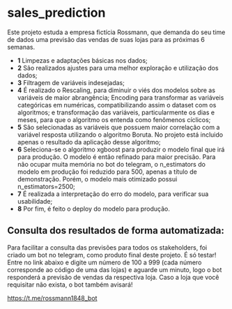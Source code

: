 # sales_prediction
Este projeto estuda a empresa fictícia Rossmann, que demanda do seu time de dados uma previsão das vendas de suas lojas para as próximas 6 semanas.

* **1** Limpezas e adaptações básicas nos dados;
* **2** São realizados ajustes para uma melhor exploração e utilização dos dados; 
* **3** Filtragem de variáveis indesejadas;
* **4** É realizado o Rescaling, para diminuir o viés dos modelos sobre as variáveis de maior abrangência; Encoding para transformar as variáveis categóricas em numéricas, compatibilizando assim o dataset com os algoritmos; e transformação das variáveis, particularmente os dias e meses, para que o algoritmo os entenda como fenômenos cíclicos;
* **5** São selecionadas as variáveis que possuem maior correlação com a variável resposta utilizando o algoritmo Boruta. No projeto está incluido apenas o resultado da aplicação desse algoritmo;
* **6** Seleciona-se o algoritmo xgboost para produzir o modelo final que irá para produção. O modelo é então refinado para maior precisão. Para não ocupar muita memória no bot do telegram, o n_estimators do modelo em produção foi reduzido para 500, apenas a título de demonstração. Porém, o modelo mais otimizado possui n_estimators=2500;
* **7** É realizada a interpretação do erro do modelo, para verificar sua usabilidade;
* **8** Por fim, é feito o deploy do modelo para produção.

## Consulta dos resultados de forma automatizada:

Para facilitar a consulta das previsões para todos os stakeholders, foi criado um bot no telegram, como produto final deste projeto.
É só testar! Entre no link abaixo e digite um número de 100 a 999 (cada número corresponde ao código de uma das lojas) e aguarde um minuto, logo o bot responderá a previsão de vendas da respectiva loja. Caso a loja que você requisitar não exista, o bot também avisará!

https://t.me/rossmann1848_bot
